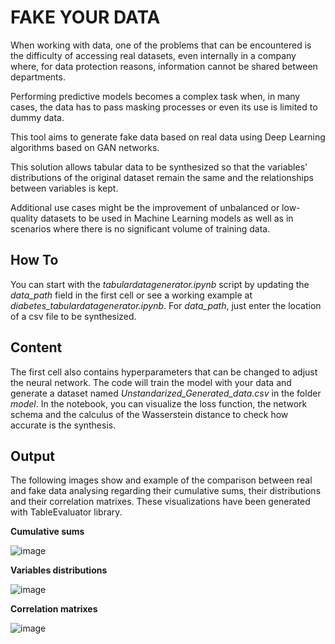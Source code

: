 # FAKE YOUR DATA
 
When working with data, one of the problems that can be encountered is the difficulty of accessing real datasets, even internally in a company where, for data protection reasons, information cannot be shared between departments. 

Performing predictive models becomes a complex task when, in many cases, the data has to pass masking processes or even its use is limited to dummy data.

This tool aims to generate fake data based on real data using Deep Learning algorithms based on GAN networks. 

This solution allows tabular data to be synthesized so that the variables' distributions of the original dataset remain the same and the relationships between variables is kept. 

Additional use cases might be the improvement of unbalanced or low-quality datasets to be used in Machine Learning models as well as in scenarios where there is no significant volume of training data.

## How To
You can start with the *tabulardatagenerator.ipynb* script by updating the *data_path* field in the first cell or see a working example at *diabetes_tabulardatagenerator.ipynb*. 
For *data_path*, just enter the location of a csv file to be synthesized. 

## Content
The first cell also contains hyperparameters that can be changed to adjust the neural network. 
The code will train the model with your data and generate a dataset named *Unstandarized_Generated_data.csv* in the folder *model*. 
In the notebook, you can visualize the loss function, the network schema and the calculus of the Wasserstein distance to check how accurate is the synthesis. 

## Output
The following images show and example of the comparison between real and fake data analysing regarding their cumulative sums, their distributions and their correlation matrixes.
These visualizations have been generated with TableEvaluator library. 

**Cumulative sums**

![image](https://user-images.githubusercontent.com/11335468/202753288-f4cc0abe-b78e-4d10-9718-dd20c69c4d01.png)

**Variables distributions**

![image](https://user-images.githubusercontent.com/11335468/202753316-f3942b7d-3b25-4369-9312-f0f2a47798fa.png)

**Correlation matrixes**

![image](https://user-images.githubusercontent.com/11335468/202753346-83d2bc23-ee98-44b9-bc9d-0d83da55ca00.png)
